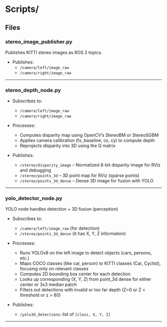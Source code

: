 # Scripts/

## Files

### **stereo_image_publisher.py**

Publishes KITTI stereo images as ROS 2 topics.

- Publishes: 
  - `/camera/left/image_raw`
  - `/camera/right/image_raw`

---

### **stereo_depth_node.py**

- Subscribes to:
  - `/camera/left/image_raw`
  - `/camera/right/image_raw`

- Processes:
  - Computes disparity map using OpenCV’s StereoBM or StereoSGBM
  - Applies camera calibration (fx, baseline, cx, cy) to compute depth
  - Reprojects disparity into 3D using the Q matrix

- Publishes:
  - `/stereo/disparity_image` – Normalized 8-bit disparity image for RViz and debugging
  - `/stereo/points_3d` – 3D point map for RViz (sparse points)
  - `/stereo/points_3d_dense` – Dense 3D image for fusion with YOLO
---

### **yolo_detector_node.py**

YOLO node handles detection + 3D fusion (perception)

- Subscribes to:
  - `/camera/left/image_raw` (for detection)
  - `/stereo/points_3d_dense` (it has X, Y, Z information)

- Processes:
  - Runs YOLOv8 on the left image to detect objects (cars, persons, etc.)
  - Maps COCO classes (like car, person) to KITTI classes (Car, Cyclist), focusing only on relevant classes
  - Computes 2D bounding box center for each detection
  - Looks up corresponding (X, Y, Z) from point_3d dense for either center or 3x3 median patch
  - Filters out detections with invalid or too far depth (Z=0 or Z < threshold or z > 80)

- Publishes:
  - `/yolo3d_detections`: list of `[class, X, Y, Z]`

---
